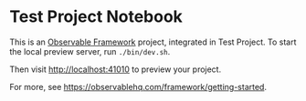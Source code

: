 # Test Project Notebook

This is an [Observable Framework](https://observablehq.com/framework) project, integrated in Test Project. To start the local preview server, run `./bin/dev.sh`.

Then visit <http://localhost:41010> to preview your project.

For more, see <https://observablehq.com/framework/getting-started>.
